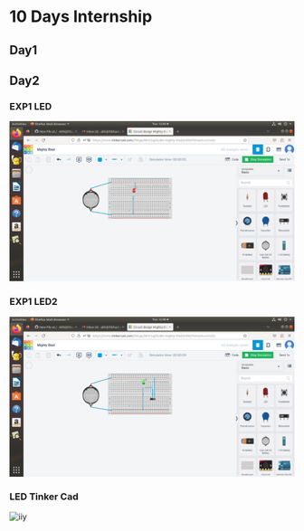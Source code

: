 # 10 Days Internship


## Day1



## Day2
### EXP1 LED
![lld](https://github.com/Abhijithbas/INTERNSHIP/blob/main/image/led1.png)

### EXP1 LED2
![iic](https://github.com/Abhijithbas/INTERNSHIP/blob/main/image/led2.png)
### LED Tinker Cad
![iiy](https://www.tinkercad.com/things/6kYcSqZOJBe-led-control-by-switch/editel)
 
   
